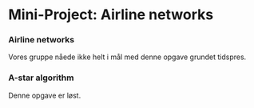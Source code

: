 # Mini-Project: Airline networks

### Airline networks
Vores gruppe nåede ikke helt i mål med denne opgave grundet tidspres.

### A-star algorithm
Denne opgave er løst.
